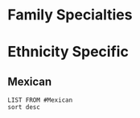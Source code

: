 # Family Specialties
# Ethnicity Specific
## Mexican
```dataview
LIST FROM #Mexican
sort desc
```
# 


